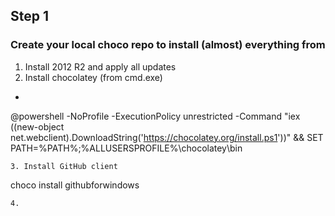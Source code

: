 ## Step 1
### Create your local choco repo to install (almost) everything from

1. Install 2012 R2 and apply all updates
2. Install chocolatey (from cmd.exe)
  * ```
@powershell -NoProfile -ExecutionPolicy unrestricted -Command "iex ((new-object net.webclient).DownloadString('https://chocolatey.org/install.ps1'))" && SET PATH=%PATH%;%ALLUSERSPROFILE%\chocolatey\bin
```
3. Install GitHub client
```
choco install githubforwindows 
```
4. 
